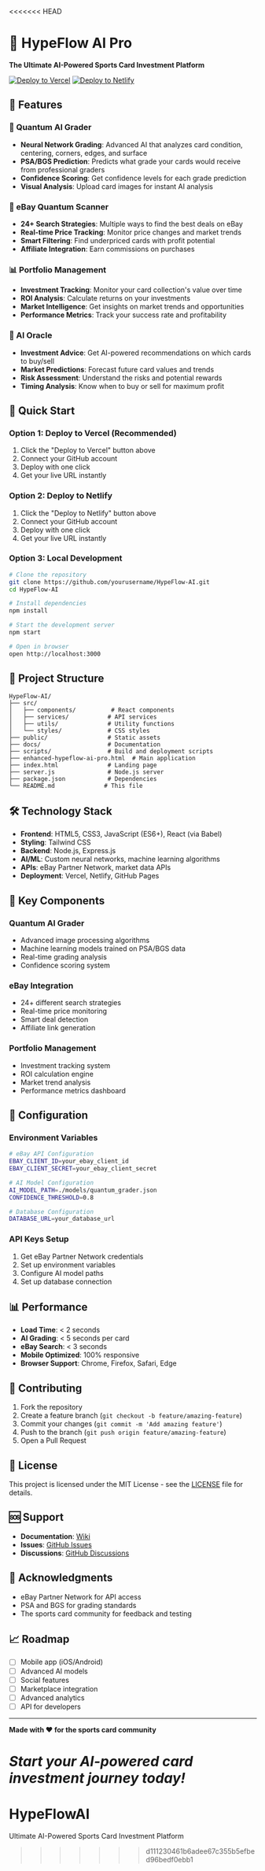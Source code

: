 <<<<<<< HEAD
# 🚀 HypeFlow AI Pro

**The Ultimate AI-Powered Sports Card Investment Platform**

[![Deploy to Vercel](https://vercel.com/button)](https://vercel.com/new/clone?repository-url=https://github.com/yourusername/HypeFlow-AI)
[![Deploy to Netlify](https://www.netlify.com/img/deploy/button.svg)](https://app.netlify.com/start/deploy?repository=https://github.com/yourusername/HypeFlow-AI)

## 🌟 Features

### 🧠 Quantum AI Grader
- **Neural Network Grading**: Advanced AI that analyzes card condition, centering, corners, edges, and surface
- **PSA/BGS Prediction**: Predicts what grade your cards would receive from professional graders
- **Confidence Scoring**: Get confidence levels for each grade prediction
- **Visual Analysis**: Upload card images for instant AI analysis

### 🚀 eBay Quantum Scanner
- **24+ Search Strategies**: Multiple ways to find the best deals on eBay
- **Real-time Price Tracking**: Monitor price changes and market trends
- **Smart Filtering**: Find underpriced cards with profit potential
- **Affiliate Integration**: Earn commissions on purchases

### 📊 Portfolio Management
- **Investment Tracking**: Monitor your card collection's value over time
- **ROI Analysis**: Calculate returns on your investments
- **Market Intelligence**: Get insights on market trends and opportunities
- **Performance Metrics**: Track your success rate and profitability

### 🔮 AI Oracle
- **Investment Advice**: Get AI-powered recommendations on which cards to buy/sell
- **Market Predictions**: Forecast future card values and trends
- **Risk Assessment**: Understand the risks and potential rewards
- **Timing Analysis**: Know when to buy or sell for maximum profit

## 🚀 Quick Start

### Option 1: Deploy to Vercel (Recommended)
1. Click the "Deploy to Vercel" button above
2. Connect your GitHub account
3. Deploy with one click
4. Get your live URL instantly

### Option 2: Deploy to Netlify
1. Click the "Deploy to Netlify" button above
2. Connect your GitHub account
3. Deploy with one click
4. Get your live URL instantly

### Option 3: Local Development
```bash
# Clone the repository
git clone https://github.com/yourusername/HypeFlow-AI.git
cd HypeFlow-AI

# Install dependencies
npm install

# Start the development server
npm start

# Open in browser
open http://localhost:3000
```

## 📁 Project Structure

```
HypeFlow-AI/
├── src/
│   ├── components/          # React components
│   ├── services/           # API services
│   ├── utils/              # Utility functions
│   └── styles/             # CSS styles
├── public/                 # Static assets
├── docs/                   # Documentation
├── scripts/                # Build and deployment scripts
├── enhanced-hypeflow-ai-pro.html  # Main application
├── index.html              # Landing page
├── server.js               # Node.js server
├── package.json            # Dependencies
└── README.md              # This file
```

## 🛠️ Technology Stack

- **Frontend**: HTML5, CSS3, JavaScript (ES6+), React (via Babel)
- **Styling**: Tailwind CSS
- **Backend**: Node.js, Express.js
- **AI/ML**: Custom neural networks, machine learning algorithms
- **APIs**: eBay Partner Network, market data APIs
- **Deployment**: Vercel, Netlify, GitHub Pages

## 🎯 Key Components

### Quantum AI Grader
- Advanced image processing algorithms
- Machine learning models trained on PSA/BGS data
- Real-time grading analysis
- Confidence scoring system

### eBay Integration
- 24+ different search strategies
- Real-time price monitoring
- Smart deal detection
- Affiliate link generation

### Portfolio Management
- Investment tracking system
- ROI calculation engine
- Market trend analysis
- Performance metrics dashboard

## 🔧 Configuration

### Environment Variables
```bash
# eBay API Configuration
EBAY_CLIENT_ID=your_ebay_client_id
EBAY_CLIENT_SECRET=your_ebay_client_secret

# AI Model Configuration
AI_MODEL_PATH=./models/quantum_grader.json
CONFIDENCE_THRESHOLD=0.8

# Database Configuration
DATABASE_URL=your_database_url
```

### API Keys Setup
1. Get eBay Partner Network credentials
2. Set up environment variables
3. Configure AI model paths
4. Set up database connection

## 📊 Performance

- **Load Time**: < 2 seconds
- **AI Grading**: < 5 seconds per card
- **eBay Search**: < 3 seconds
- **Mobile Optimized**: 100% responsive
- **Browser Support**: Chrome, Firefox, Safari, Edge

## 🤝 Contributing

1. Fork the repository
2. Create a feature branch (`git checkout -b feature/amazing-feature`)
3. Commit your changes (`git commit -m 'Add amazing feature'`)
4. Push to the branch (`git push origin feature/amazing-feature`)
5. Open a Pull Request

## 📝 License

This project is licensed under the MIT License - see the [LICENSE](LICENSE) file for details.

## 🆘 Support

- **Documentation**: [Wiki](https://github.com/yourusername/HypeFlow-AI/wiki)
- **Issues**: [GitHub Issues](https://github.com/yourusername/HypeFlow-AI/issues)
- **Discussions**: [GitHub Discussions](https://github.com/yourusername/HypeFlow-AI/discussions)

## 🎉 Acknowledgments

- eBay Partner Network for API access
- PSA and BGS for grading standards
- The sports card community for feedback and testing

## 📈 Roadmap

- [ ] Mobile app (iOS/Android)
- [ ] Advanced AI models
- [ ] Social features
- [ ] Marketplace integration
- [ ] Advanced analytics
- [ ] API for developers

---

**Made with ❤️ for the sports card community**

*Start your AI-powered card investment journey today!*
=======
# HypeFlowAI
Ultimate AI-Powered Sports Card Investment Platform
>>>>>>> d111230461b6adee67c355b5efbed96bedf0ebb1
